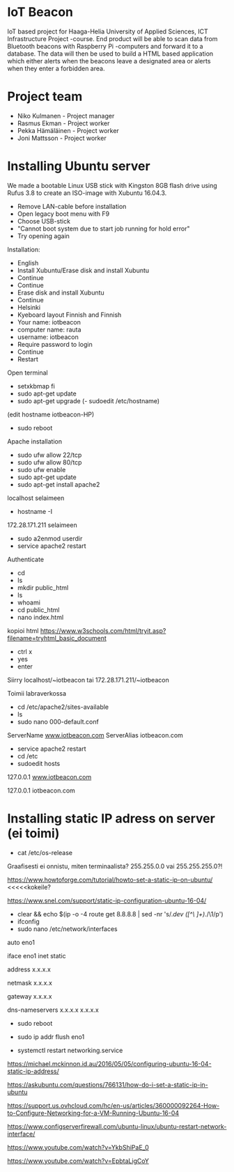 # IoT Beacon
IoT based project for Haaga-Helia University of Applied Sciences, ICT Infrastructure Project -course. End product will be able to scan data from Bluetooth beacons with Raspberry Pi -computers and forward it to a database. The data will then be used to build a HTML based application which either alerts when the beacons leave a designated area or alerts when they enter a forbidden area.

# Project team
- Niko Kulmanen - Project manager
- Rasmus Ekman - Project worker
- Pekka Hämäläinen - Project worker
- Joni Mattsson - Project worker

# Installing Ubuntu server
We made a bootable Linux USB stick with Kingston 8GB flash drive using Rufus 3.8 to create an ISO-image with Xubuntu 16.04.3.

- Remove LAN-cable before installation
- Open legacy boot menu with F9
- Choose USB-stick
- "Cannot boot system due to start job running for hold error"
- Try opening again

Installation:
- English
- Install Xubuntu/Erase disk and install Xubuntu
- Continue
- Continue
- Erase disk and install Xubuntu
- Continue
- Helsinki
- Kyeboard layout Finnish and Finnish
- Your name: iotbeacon
- computer name: rauta
- username: iotbeacon
- Require password to login
- Continue
- Restart

Open terminal

- setxkbmap fi
- sudo apt-get update
- sudo apt-get upgrade
(- sudoedit /etc/hostname)

(edit hostname iotbeacon-HP)

- sudo reboot

Apache installation

- sudo ufw allow 22/tcp
- sudo ufw allow 80/tcp
- sudo ufw enable
- sudo apt-get update
- sudo apt-get install apache2

localhost selaimeen

- hostname -I

172.28.171.211 selaimeen

- sudo a2enmod userdir
- service apache2 restart

Authenticate

- cd
- ls
- mkdir public_html
- ls
- whoami
- cd public_html
- nano index.html

kopioi html https://www.w3schools.com/html/tryit.asp?filename=tryhtml_basic_document

- ctrl x
- yes
- enter

Siirry localhost/~iotbeacon tai 172.28.171.211/~iotbeacon

Toimii labraverkossa

- cd /etc/apache2/sites-available
- ls
- sudo nano 000-default.conf

ServerName www.iotbeacon.com
ServerAlias iotbeacon.com

- service apache2 restart
- cd /etc
- sudoedit hosts

127.0.0.1 www.iotbeacon.com

127.0.0.1 iotbeacon.com

# Installing static IP adress on server (ei toimi)

- cat /etc/os-release

Graafisesti ei onnistu, miten terminaalista? 255.255.0.0 vai 255.255.255.0?!

https://www.howtoforge.com/tutorial/howto-set-a-static-ip-on-ubuntu/ <<<<<kokeile?

https://www.snel.com/support/static-ip-configuration-ubuntu-16-04/

- clear && echo $(ip -o -4 route get 8.8.8.8 | sed -nr 's/.*dev ([^\ ]+).*/\1/p')
- ifconfig
- sudo nano /etc/network/interfaces

auto eno1

iface eno1 inet static

 address x.x.x.x
 
 netmask x.x.x.x
 
 gateway x.x.x.x
 
 dns-nameservers x.x.x.x x.x.x.x

- sudo reboot

- sudo ip addr flush eno1
- systemctl restart networking.service

https://michael.mckinnon.id.au/2016/05/05/configuring-ubuntu-16-04-static-ip-address/

https://askubuntu.com/questions/766131/how-do-i-set-a-static-ip-in-ubuntu

https://support.us.ovhcloud.com/hc/en-us/articles/360000092264-How-to-Configure-Networking-for-a-VM-Running-Ubuntu-16-04

https://www.configserverfirewall.com/ubuntu-linux/ubuntu-restart-network-interface/

https://www.youtube.com/watch?v=YkbShiPaE_0

https://www.youtube.com/watch?v=EpbtaLigCoY

